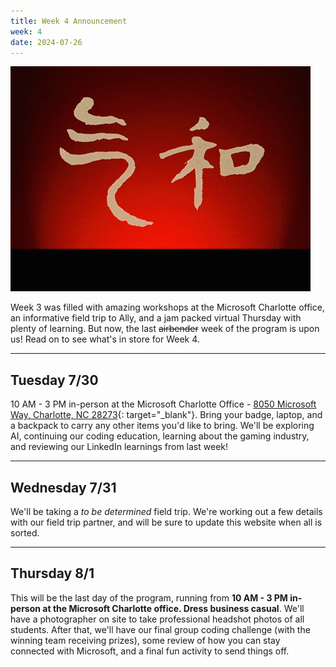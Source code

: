 ```yaml
---
title: Week 4 Announcement
week: 4
date: 2024-07-26
---
```


![ATLA](../assets/images/atla.gif)

Week 3 was filled with amazing workshops at the Microsoft Charlotte office, an informative field trip to Ally, and a jam packed virtual Thursday with plenty of learning. But now, the last <s>airbender</s> week of the program is upon us! Read on to see what's in store for Week 4.

---

## Tuesday 7/30

10 AM - 3 PM in-person at the Microsoft Charlotte Office - [8050 Microsoft Way, Charlotte, NC 28273](https://maps.app.goo.gl/pY9B8E3K2aurFx6L8){: target="_blank"}. Bring your badge, laptop, and a backpack to carry any other items you'd like to bring. We'll be exploring AI, continuing our coding education, learning about the gaming industry, and reviewing our LinkedIn learnings from last week!

---

## Wednesday 7/31

We'll be taking a _to be determined_ field trip. We're working out a few details with our field trip partner, and will be sure to update this website when all is sorted.

---

## Thursday 8/1

This will be the last day of the program, running from **10 AM - 3 PM in-person at the Microsoft Charlotte office. Dress business casual**. We'll have a photographer on site to take professional headshot photos of all students. After that, we'll have our final group coding challenge (with the winning team receiving prizes), some review of how you can stay connected with Microsoft, and a final fun activity to send things off.
